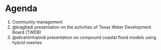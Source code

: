 # Agenda

1. Community management
2. @kiaghadi presentation on the activities of Texas Water Development Board (TWDB)
3. @ebrahimhamidi presentation on compound coastal flood models using hybrid meshes
